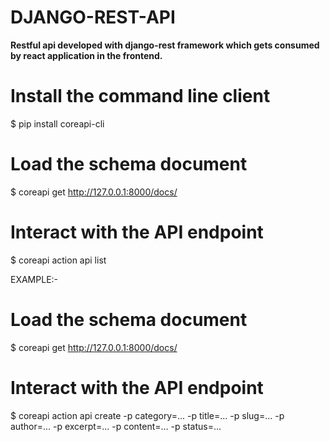 # DJANGO-REST-API
**Restful api developed with django-rest framework which 
gets consumed by react application in the frontend.**

# Install the command line client
$ pip install coreapi-cli

# Load the schema document
$ coreapi get http://127.0.0.1:8000/docs/

# Interact with the API endpoint
$ coreapi action api list

EXAMPLE:-
# Load the schema document
$ coreapi get http://127.0.0.1:8000/docs/

# Interact with the API endpoint
$ coreapi action api create -p category=... -p title=... -p slug=... -p author=... -p excerpt=... -p content=... -p status=...